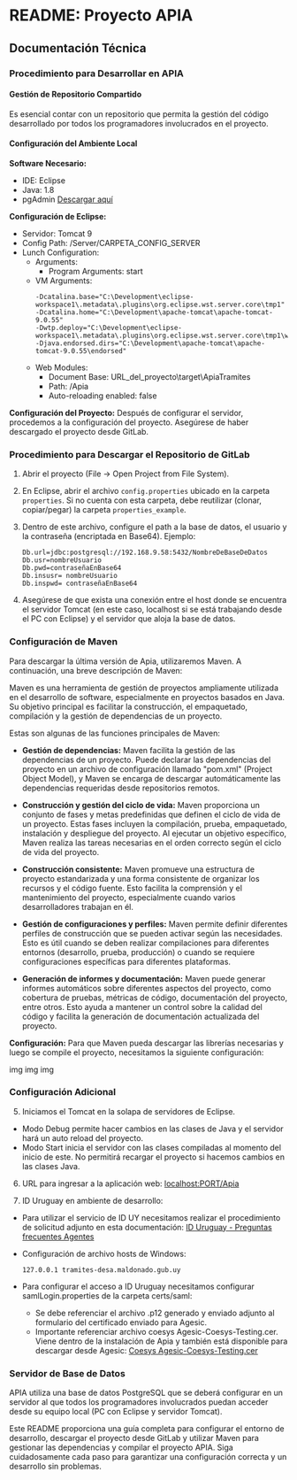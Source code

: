 # README: Proyecto APIA

## Documentación Técnica

### Procedimiento para Desarrollar en APIA

#### Gestión de Repositorio Compartido

Es esencial contar con un repositorio que permita la gestión del código desarrollado por todos los programadores involucrados en el proyecto.

#### Configuración del Ambiente Local

**Software Necesario:**
- IDE: Eclipse
- Java: 1.8
- pgAdmin [Descargar aquí](http://www.pgadmin.org)

**Configuración de Eclipse:**
- Servidor: Tomcat 9
- Config Path: /Server/CARPETA_CONFIG_SERVER
- Lunch Configuration:
  - Arguments:
    - Program Arguments: start
  - VM Arguments:
    ```
    -Dcatalina.base="C:\Development\eclipse-workspace1\.metadata\.plugins\org.eclipse.wst.server.core\tmp1"
    -Dcatalina.home="C:\Development\apache-tomcat\apache-tomcat-9.0.55"
    -Dwtp.deploy="C:\Development\eclipse-workspace1\.metadata\.plugins\org.eclipse.wst.server.core\tmp1\wtpwebapps"
    -Djava.endorsed.dirs="C:\Development\apache-tomcat\apache-tomcat-9.0.55\endorsed"
    ```
  - Web Modules:
    - Document Base: URL_del_proyecto\target\ApiaTramites
    - Path: /Apia
    - Auto-reloading enabled: false

**Configuración del Proyecto:**
Después de configurar el servidor, procedemos a la configuración del proyecto. Asegúrese de haber descargado el proyecto desde GitLab.

### Procedimiento para Descargar el Repositorio de GitLab

1. Abrir el proyecto (File -> Open Project from File System).
2. En Eclipse, abrir el archivo `config.properties` ubicado en la carpeta `properties`. Si no cuenta con esta carpeta, debe reutilizar (clonar, copiar/pegar) la carpeta `properties_example`.
3. Dentro de este archivo, configure el path a la base de datos, el usuario y la contraseña (encriptada en Base64). Ejemplo:

    ```
	Db.url=jdbc:postgresql://192.168.9.58:5432/NombreDeBaseDeDatos
	Db.usr=nombreUsuario
	Db.pwd=contraseñaEnBase64
	Db.insusr= nombreUsuario
	Db.inspwd= contraseñaEnBase64
    ```
4. Asegúrese de que exista una conexión entre el host donde se encuentra el servidor Tomcat (en este caso, localhost si se está trabajando desde el PC con Eclipse) y el servidor que aloja la base de datos.

### Configuración de Maven

Para descargar la última versión de Apia, utilizaremos Maven. A continuación, una breve descripción de Maven:

Maven es una herramienta de gestión de proyectos ampliamente utilizada en el desarrollo de software, especialmente en proyectos basados en Java. Su objetivo principal es facilitar la construcción, el empaquetado, compilación y la gestión de dependencias de un proyecto.

Estas son algunas de las funciones principales de Maven:

- **Gestión de dependencias:** Maven facilita la gestión de las dependencias de un proyecto. Puede declarar las dependencias del proyecto en un archivo de configuración llamado "pom.xml" (Project Object Model), y Maven se encarga de descargar automáticamente las dependencias requeridas desde repositorios remotos.

- **Construcción y gestión del ciclo de vida:** Maven proporciona un conjunto de fases y metas predefinidas que definen el ciclo de vida de un proyecto. Estas fases incluyen la compilación, prueba, empaquetado, instalación y despliegue del proyecto. Al ejecutar un objetivo específico, Maven realiza las tareas necesarias en el orden correcto según el ciclo de vida del proyecto.

- **Construcción consistente:** Maven promueve una estructura de proyecto estandarizada y una forma consistente de organizar los recursos y el código fuente. Esto facilita la comprensión y el mantenimiento del proyecto, especialmente cuando varios desarrolladores trabajan en él.

- **Gestión de configuraciones y perfiles:** Maven permite definir diferentes perfiles de construcción que se pueden activar según las necesidades. Esto es útil cuando se deben realizar compilaciones para diferentes entornos (desarrollo, prueba, producción) o cuando se requiere configuraciones específicas para diferentes plataformas.

- **Generación de informes y documentación:** Maven puede generar informes automáticos sobre diferentes aspectos del proyecto, como cobertura de pruebas, métricas de código, documentación del proyecto, entre otros. Esto ayuda a mantener un control sobre la calidad del código y facilita la generación de documentación actualizada del proyecto.

**Configuración:**
Para que Maven pueda descargar las librerías necesarias y luego se compile el proyecto, necesitamos la siguiente configuración:


img
img
img

### Configuración Adicional

5. Iniciamos el Tomcat en la solapa de servidores de Eclipse.
- Modo Debug permite hacer cambios en las clases de Java y el servidor hará un auto reload del proyecto.
- Modo Start inicia el servidor con las clases compiladas al momento del inicio de este. No permitirá recargar el proyecto si hacemos cambios en las clases Java.

6. URL para ingresar a la aplicación web: [localhost:PORT/Apia](localhost:PORT/Apia)

7. ID Uruguay en ambiente de desarrollo:
- Para utilizar el servicio de ID UY necesitamos realizar el procedimiento de solicitud adjunto en esta documentación: [ID Uruguay - Preguntas frecuentes Agentes](https://interfaseisa.atlassian.net/l/cp/cK3jHZ38)
- Configuración de archivo hosts de Windows:
  ```
  127.0.0.1 tramites-desa.maldonado.gub.uy
  ```

- Para configurar el acceso a ID Uruguay necesitamos configurar samlLogin.properties de la carpeta certs/saml:
  - Se debe referenciar el archivo .p12 generado y enviado adjunto al formulario del certificado enviado para Agesic.
  - Importante referenciar archivo coesys Agesic-Coesys-Testing.cer. Viene dentro de la instalación de Apia y también está disponible para descargar desde Agesic: [Coesys Agesic-Coesys-Testing.cer](https://centroderecursos.agesic.gub.uy/web/seguridad/wiki/-/wiki/Main/ID+Uruguay+-+Preguntas+frecuentes+Agentes)

### Servidor de Base de Datos

APIA utiliza una base de datos PostgreSQL que se deberá configurar en un servidor al que todos los programadores involucrados puedan acceder desde su equipo local (PC con Eclipse y servidor Tomcat).




Este README proporciona una guía completa para configurar el entorno de desarrollo, descargar el proyecto desde GitLab y utilizar Maven para gestionar las dependencias y compilar el proyecto APIA. Siga cuidadosamente cada paso para garantizar una configuración correcta y un desarrollo sin problemas.
